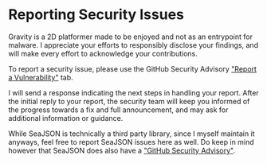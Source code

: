 # Reporting Security Issues

Gravity is a 2D platformer made to be enjoyed and not as an entrypoint for malware. I appreciate your efforts to responsibly disclose your findings, and will make every effort to acknowledge your contributions.

To report a security issue, please use the GitHub Security Advisory ["Report a Vulnerability"](https://github.com/0xilis/GravityGame/security/advisories/new) tab.

I will send a response indicating the next steps in handling your report. After the initial reply to your report, the security team will keep you informed of the progress towards a fix and full announcement, and may ask for additional information or guidance.

While SeaJSON is technically a third party library, since I myself maintain it anyways, feel free to report SeaJSON issues here as well. Do keep in mind however that SeaJSON does also have a ["GitHub Security Advisory"](https://github.com/0xilis/SeaJSON/security/advisories/new).
